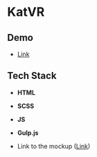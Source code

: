 # KatVR

## Demo

- [Link](https://ivanshulhan.github.io/landing-Katvr/)

## Tech Stack

- **HTML**
- **SCSS**
- **JS**
- **Gulp.js**

- Link to the mockup ([Link](https://www.figma.com/design/rOD2SWLU9ndNJeMViSklmK/KatVR?node-id=3495-38&node-type=canvas))

